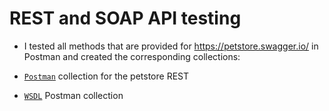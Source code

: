 # REST and SOAP API testing

- I tested all methods that are provided for https://petstore.swagger.io/ in Postman and created the corresponding collections:

- [`Postman`](https://elements.getpostman.com/redirect?entityId=39053032-12528ed4-0ac9-4635-b57d-055c2e332c5a&entityType=collection) collection for the petstore REST

- [`WSDL`](https://elements.getpostman.com/redirect?entityId=39053032-50e138c1-2a48-44ee-bd72-5da3eb11d34d&entityType=collection) Postman collection